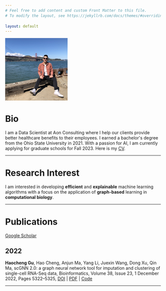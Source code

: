 ```yaml
---
# Feel free to add content and custom Front Matter to this file.
# To modify the layout, see https://jekyllrb.com/docs/themes/#overriding-theme-defaults

layout: default
---
```

<img src="/asset/me/me.jpg" width="40%" />


# Bio

I am a Data Scientist at Aon Consulting where I help our clients provide better healthcare benefits to their employees. I earned a bachelor's degree from the Ohio State University in 2021. With a passion for AI, I am currently applying for graduate schools for Fall 2023. Here is my [CV](/asset/me/Gu_CV_20221206.pdf).

___


# Research Interest

I am interested in developing **efficient** and **explainable** machine learning algorithms with a focus on the application of **graph-based** learning in **computational biology**. 

___


# Publications
[Google Scholar](https://scholar.google.com/citations?user=Oof2O34AAAAJ&hl=en)

## 2022

**Haocheng Gu**, Hao Cheng, Anjun Ma, Yang Li, Juexin Wang, Dong Xu, Qin Ma, scGNN 2.0: a graph neural network tool for imputation and clustering of single-cell RNA-Seq data, Bioinformatics, Volume 38, Issue 23, 1 December 2022, Pages 5322–5325, [DOI](https://doi.org/10.1093/bioinformatics/btac684) | [PDF](https://bpb-us-w2.wpmucdn.com/u.osu.edu/dist/0/72768/files/2022/10/btac684.pdf) | [Code](https://github.com/OSU-BMBL/scGNN2.0)

___
